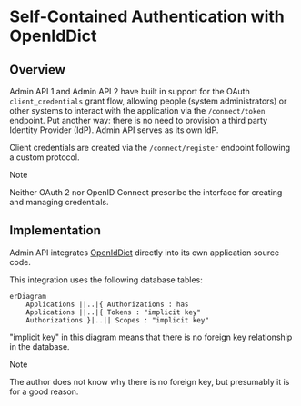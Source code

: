 # Self-Contained Authentication with OpenIdDict

## Overview

Admin API 1 and Admin API 2 have built in support for the OAuth
`client_credentials` grant flow, allowing people (system administrators) or
other systems to interact with the application via the `/connect/token`
endpoint. Put another way: there is no need to provision a third party Identity
Provider (IdP). Admin API serves as its own IdP.

Client credentials are created via the `/connect/register` endpoint following a
custom protocol.

> [!NOTE]
> Neither OAuth 2 nor OpenID Connect prescribe the interface for creating and
> managing credentials.

## Implementation

Admin API integrates [OpenIdDict](https://openiddict.com/) directly into its own
application source code.

This integration uses the following database tables:

```mermaid
erDiagram
    Applications ||..|{ Authorizations : has
    Applications ||..|{ Tokens : "implicit key"
    Authorizations }|..|| Scopes : "implicit key"
```

"implicit key" in this diagram means that there is no foreign key relationship
in the database.

> [!NOTE]
> The author does not know why there is no foreign key, but presumably it is for
> a good reason.
